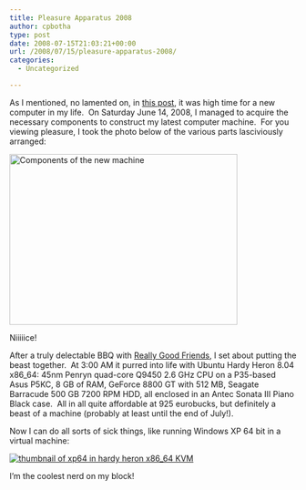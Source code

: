 ```yaml
---
title: Pleasure Apparatus 2008
author: cpbotha
type: post
date: 2008-07-15T21:03:21+00:00
url: /2008/07/15/pleasure-apparatus-2008/
categories:
  - Uncategorized

---
```

As I mentioned, no lamented on, in [this post][1], it was high time for a new computer in my life.  On Saturday June 14, 2008, I managed to acquire the necessary components to construct my latest computer machine.  For you viewing pleasure, I took the photo below of the various parts lasciviously arranged:

[<img src="http://lh3.ggpht.com/cpbotha/SF0ivLJNzFI/AAAAAAAAC7k/d_gsNZKQfYU/s400/IMG_3724.JPG" alt="Components of the new machine" width="400" height="300" />][2]

Niiiiice!

After a truly delectable BBQ with [Really Good Friends][3], I set about putting the beast together.  At 3:00 AM it purred into life with Ubuntu Hardy Heron 8.04 x86_64: 45nm Penryn quad-core Q9450 2.6 GHz CPU on a P35-based Asus P5KC, 8 GB of RAM, GeForce 8800 GT with 512 MB, Seagate Barracude 500 GB 7200 RPM HDD, all enclosed in an Antec Sonata III Piano Black case.  All in all quite affordable at 925 eurobucks, but definitely a beast of a machine (probably at least until the end of July!).

Now I can do all sorts of sick things, like running Windows XP 64 bit in a virtual machine:

[<img class="alignnone" src="http://lh5.ggpht.com/cpbotha/SF0jZiatG7I/AAAAAAAAC70/bGO7JFxBJkM/s400/xp64_on_hardy64_kvm.png" alt="thumbnail of xp64 in hardy heron x86_64 KVM" />][4]

I&#8217;m the coolest nerd on my block!

 [1]: http://cpbotha.net/2008/01/08/lust/ "Posting detailing my lust for a new computer"
 [2]: http://picasaweb.google.com/cpbotha/Misc/photo#5214362137405541458 "photo of new machine at picasaweb"
 [3]: http://pwdebruin.net/ "Link to Really Good Friends :)"
 [4]: http://picasaweb.google.com/cpbotha/Screenshots/photo#5214362865207417778 "screenshot op xp 64 on ubuntu 64 kvm at picasaweb"